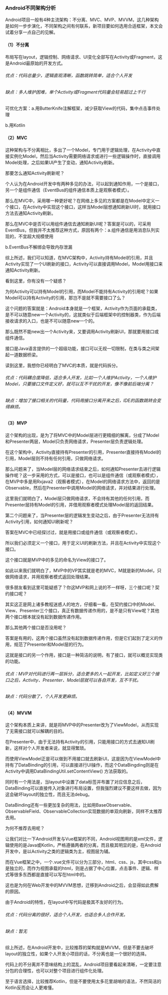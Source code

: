 ### Android不同架构分析

Android项目一般有4种主流架构：不分离、MVC、MVP、MVVM，这几种架构是如何一步步演化，不同架构之间有何联系，新项目要如何选用合适框架，本文会试着分享一点自己的见解。

#### （1）不分离

布局写在layout，逻辑控制、网络请求、UI变化全部写在Activity或Fragment，这是Android最原始的开发方式。

###### 优点：代码总量少，逻辑直观清晰，函数跳转简单，适合个人开发

###### 缺点：多人维护困难，单个Activity或Fragment代码量会轻易超过上千行

可优化方案：a.用ButterKnife注解框架，减少获取View的代码，集中点击事件处理

b.用Kotlin

#### （2）MVC

这种架构与不分离相比，多出了一个Model，专门用于逻辑处理，在Activity中直接实例化Model，然后当Activity需要网络请求或进行一些逻辑操作时，直接调用Model处理，之后如果UI产生了变动，通知Activity刷新。

那要怎么通知Activity刷新呢？

个人认为在Android开发中有两种多见的办法，可以起到通知作用，一个是接口，另一个是组件通信（EventBus的组件通信本质上是观察者模式）。

那么在MVC中，采用哪一种更好呢？在网络上多见的方案都是在Model中定义一个接口，在Activity中实现这个接口，这样当Model层想通知刷新UI时，就用接口方法去通知Activity刷新。

那么在MVC中是否可以用组件通信去通知刷新UI呢？答案是可以的，可采用EventBus，但我并不太推荐这种方式，原因有两个：a.组件通信是用消息队列实现的，不宜超大规模使用

b.EventBus不解绑会导致内存泄漏

综上所述，我们可以知道，在MVC架构中，Activity持有Model的引用，并且Activity实现了一个UI刷新的接口，Activity可以直接调用Model，Model用接口来通知Activity刷新。

看到这里，你有没有一个疑惑？

为何Activity可以持有Model的引用，而Model不能持有Activity的引用呢？如果Model可以持有Activity的引用，那岂不是就不需要接口了么？

这个问题的答案就是：Android本身就是一个框架，Activity作为页面的承载类，是不可以随意new一个Activity的，这就类似于后端框架中的控制器类，作为后端接收请求的入口，也是不可以随意new一个的。

那么既然不能new出一个Activity来，又要调用Activity刷新UI，那就要用接口或组件通信。

接口是Java语言提供的一个超级功能，接口可以无视一切限制，在类与类之间架起一道数据桥梁。

读到这里，我想你已经明白了MVC的本质，就是代码拆分。

###### 优点：代码耦合度降低，适合多人开发，比如一个人维护Activity，一个人维护Model，只要接口文件定义好，就可以互不干扰的开发，像不像前后端分离？

###### 缺点：增加了接口相关的代码量，代码用接口分离开来之后，IDE的函数跳转会变得麻烦。

#### （3）MVP

这个架构的出现，是为了将MVC中的Model层进行更精细的解离，分成了Model和Presenter两层，Model只负责网络请求，Presenter层负责逻辑处理。

在这个架构中，Activity直接持有Presenter的引用，Presenter直接持有Model的引用，Model层则不持有任何引用，只做网络请求。

那么问题来了，当Model层的网络请求结束之后，如何通知Presenter去进行逻辑操作呢？这一步采用的方式，可以是接口，也可以是组件通信（或观察者模式），在MVP中多是用Rxjava2（观察者模式），在Model的网络请求方法中，返回的是Observable，然后在Presenter中调用Model的网络请求，并对结果进行处理。

这里我们就明白了，Model层只做网络请求，不会持有其他的任何引用，而Presenter层持有Model的引用，并借用观察者模式处理Model层的返回结果。

第二个问题来了，当Presenter层的逻辑发生变动之后，由于Presenter无法持有Activity引用，如何通知UI刷新呢？

答案在MVC中已经探讨过，就是用接口或组件通信（或观察者模式）。

所以我们必须定义一个接口，用于定义UI的刷新方法，并且在Activity中实现这个接口。

这个接口就是MVP中的多见的命名为View的接口了。

如此以来我们就明白了，MVP中的VP其实就是老的MVC，M就是新的Model，只做网络请求，并用观察者模式返回处理结果。

很多朋友看到这里可能疑惑了？你这MVP和网上说的不一样呀，三个接口呢？契约接口呢？

其实这正是网上诸多教程迷惑人的地方，仔细看一看，在契约接口中的Model、View、Presenter三个接口，真正有数据传递作用的，是不是只有View呢？其他两个接口根本就没有起到数据传递作用。

那么其他两个接口是否没用呢？

答案是有用的，这两个接口虽然没有起到数据传递作用，但是它们起到了定义的作用，规范了Presenter和Model层的行为。

这就是接口的另一个作用，接口是一种简洁的说明，有了接口，就可以概览实现类的功能。

###### 优点：MVP对代码进行再一层拆分，适合更多的人一起开发，比如定义好三个接口之后，Activity、Presenter、Model层就可以各自开发，互不干扰。

###### 缺点：代码分散了，个人开发更麻烦。

#### （4）MVVM

这个架构本质上来讲，就是将MVP中的Presenter改为了ViewModel，从而实现了无需接口就可以解耦的目的。

在Presenter中，由于无法持有Activity的引用，只能用接口的方式去通知UI刷新，这样对个人开发者来说，就显得繁琐。

而使用ViewModel正是可以做到不用接口就去刷新UI，这是因为在ViewModel中持有了DataBinding的引用，可以直接进行UI操作，而这个DataBingding则是在Activity中调用DataBindingUtil.setContentView() 方法获取的。

同时有一个用法是，当layout中设置了data标签并布置了对应信息之后，DataBinding可以直接传入对象进行布局设置，但我强烈建议不要这样去做，因为这会破坏layout的独立性，而且无法debug。

DataBinding还有一些更加复杂的用法，比如用BaseObservable、ObservableField、ObservableCollection实现数据的单双向刷新，同样不太推荐去用。

为何不推荐去用呢？

让我们对比一下Android开发与Vue框架的不同，Android视图用的是xml文件，逻辑使用的是Java或Kotlin，严格遵循两者的分离，而且极其明显的是，在Android开发中，是以Activity之类的逻辑类为主，视图层为辅。

而在Vue框架之中，一个.vue文件可以分为三部分，html、css、js，其中css和js是独立的，而作为视图承载的html，则是占据了中心位置，点击事件、逻辑、样式等很多东西都是直接可以写在html中的。

这也是为何在Web开发中的MVVM思想，迁移到Android之后，会显得如此费解的原因。

由于Android的特性，在layout中写代码是极其不友好的行为。

###### 优点：代码分离的很好，适合个人开发，也适合多人合作开发。

###### 缺点：暂无

综上所述，在Android开发中，比较推荐的架构就是MVVM，但是不要去破坏layout的独立性，如果个人开发小项目的话，不分离也是一个很好的选择。

代码上的不分离并不意味结构上的混乱，Android项目要看起来清晰，一定要注意分包的合理性，也可以对整个项目进行组件化处理。

至于语言选择，比较推荐Kotlin，但是不要使用太多花里胡哨的语法，不然简洁的Kotlin反而会让人更难懂。
